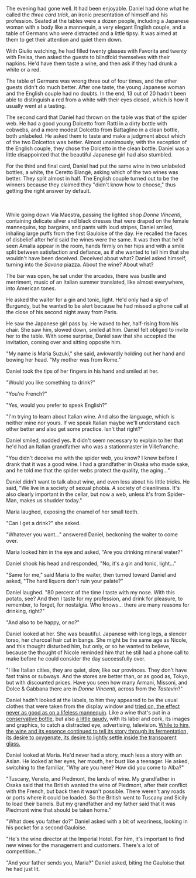 The evening had gone well. It had been enjoyable. Daniel had done what he called the *three card trick*, an ironic presentation of himself and his profession. Seated at the tables were a dozen people, including a Japanese woman with a body like a mannequin, a very elegant English couple, and a table of Germans who were distracted and a little tipsy. It was aimed at them to get their attention and quiet them down.

With Giulio watching, he had filled twenty glasses with Favorita and twenty with Freisa, then asked the guests to blindfold themselves with their napkins. He'd have them taste a wine, and then ask if they had drunk a white or a red.

The table of Germans was wrong three out of four times, and the other guests didn't do much better. After one taste, the young Japanese woman and the English couple had no doubts. In the end, 13 out of 20 hadn't been able to distinguish a red from a white with their eyes closed, which is how it usually went at a tasting.

The second card that Daniel had thrown on the table was that of the spider web. He had a good young Dolcetto from Ratti in a dirty bottle with cobwebs, and a more modest Dolcetto from Battaglino in a clean bottle, both unlabeled. He asked them to taste and make a judgment about which of the two Dolcettos was better. Almost unanimously, with the exception of the English couple, they chose the Dolcetto in the clean bottle. Daniel was a little disappointed that the beautiful Japanese girl had also stumbled. 
<!-- Page 19 -->

For the third and final card, Daniel had put the same wine in two unlabeled bottles, a white, the Ceretto Blang&egrave;, asking which of the two wines was better. They split almost in half. The English couple turned out to be the winners because they claimed they "didn't know how to choose," thus getting the right answer by default.
<br><br><br>

While going down Via Maestra, passing the lighted shop *Donne Vincenti*, containing delicate silver and black dresses that were draped on the female mannequins, top bargains, and pants with loud stripes, Daniel smiled, inhaling large puffs from the first Gauloise of the day. He recalled the faces of disbelief after he'd said the wines were the same. It was then that he'd seen Amalia appear in the room, hands firmly on her hips and with a smile split between satisfaction and defiance, as if she wanted to tell him that she wouldn't have been deceived. Deceived about what? Daniel asked himself, turning into the *Savona* piazza. About the wine? About what?

The bar was open, he sat under the arcades, there was bustle and merriment, music of an Italian summer translated, like almost everywhere, into American tones.

He asked the waiter for a gin and tonic, light. He'd only had a sip of Burgundy, but he wanted to be alert because he had missed a phone call at the close of his second night away from Paris.

He saw the Japanese girl pass by. He waved to her, half-rising from his chair. She saw him, slowed down, smiled at him. Daniel felt obliged to invite her to the table. With some surprise, Daniel saw that she accepted the invitation, coming over and sitting opposite him.

"My name is Maria Suzuki," she said, awkwardly holding out her hand and bowing her head. "My mother was from Rome."

Daniel took the tips of her fingers in his hand and smiled at her.

"Would you like something to drink?"

"You're French?"

"Yes, would you prefer to speak English?"

"I'm trying to learn about Italian wine. And also the language, which is neither mine nor yours. If we speak Italian maybe we'll understand each other better and also get some practice. Isn't that right?"

Daniel smiled, nodded yes. It didn't seem necessary to explain to her that he'd had an Italian grandfather who was a stationmaster in Villefranche.

"You didn't deceive me with the spider web, you know? I knew before I drank that it was a good wine. I had a grandfather in Osaka who made sake, and he told me that the spider webs protect the quality, the aging..."

Daniel didn't want to talk about wine, and even less about his little tricks. He said, "We live in a society of sexual phobia. A society of cleanliness. It's also clearly important in the cellar, but now a web, unless it's from Spider-Man, makes us shudder today."

Maria laughed, exposing the enamel of her small teeth.

"Can I get a drink?" she asked. 

"Whatever you want..." answered Daniel, beckoning the waiter to come over.

Maria looked him in the eye and asked, "Are you drinking mineral water?"

Daniel shook his head and responded, "No, it's a gin and tonic, light..."

"Same for me," said Maria to the waiter, then turned toward Daniel and asked, "The hard liquors don't ruin your palate?"

Daniel laughed. "80 percent of the time I taste with my nose. With this potato, see? And then I taste for my profession, and drink for pleasure, to remember, to forget, for nostalgia. Who knows... there are many reasons for drinking, right?"

"And also to be happy, or no?"

Daniel looked at her. She was beautiful. Japanese with long legs, a slender torso, her charcoal hair cut in bangs. She might be the same age as Nicole, and this thought disturbed him, but only, or so he wanted to believe, because the thought of Nicole reminded him that he still had a phone call to make before he could consider the day successfully over.

"I like Italian cities, they are quiet, slow, like our provinces. They don't have fast trains or subways. And the stores are better than, or as good as, Tokyo, but with discounted prices. Have you seen how many Armani, Missoni, and Dolce & Gabbana there are in *Donne Vincenti*, across from the *Tastevin*?"

Daniel hadn't looked at the labels, to him they appeared to be the usual clothes that were taken from the display window and [tried on, the effect never as good as on a lifeless mannequin](http://ofvioletsandlicorice.tumblr.com/post/129354078274/notes-questions-uncertainties#wornbut). Like a wine that's put in a [conservative bottle](http://ofvioletsandlicorice.tumblr.com/post/129354078274/notes-questions-uncertainties#likeawine), but also [a little gaudy](http://ofvioletsandlicorice.tumblr.com/post/129354078274/notes-questions-uncertainties#alittlegaudy), with its label and cork, its images and graphics, to catch a distracted eye, advertising, television. [While to him, the wine and its essence continued to tell its story through its fermentation, its desire to oxygenate, its desire to lightly settle inside the transparent glass.](http://ofvioletsandlicorice.tumblr.com/post/129354078274/notes-questions-uncertainties#whiletohim) 

Daniel looked at Maria. He'd never had a story, much less a story with an Asian. He looked at her eyes, her mouth, her bust like a teenager. He asked, switching to the familiar, "Why are you here? How did you come to Alba?"

"Tuscany, Veneto, and Piedmont, the lands of wine. My grandfather in Osaka said that the British wanted the wine of Piedmont, after their conflict with the French, but back then it wasn't possible. There weren't any roads or ports where it could be loaded. So the British went to Tuscany and Sicily to load their barrels. But my grandfather and my father said that it was Piedmont wine that should be taken home."

"What does you father do?" Daniel asked with a bit of weariness, looking in his pocket for a second Gauloise.

"He's the wine director at the Imperial Hotel. For him, it's important to find new wines for the management and customers. There's a lot of competition..."

"And your father sends you, Maria?" Daniel asked, biting the Gauloise that he had just lit.
